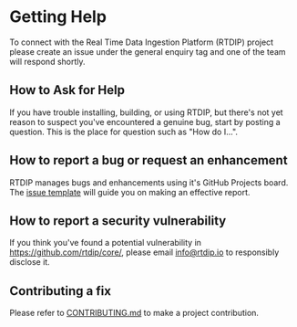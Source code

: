 # Getting Help

To connect with the Real Time Data Ingestion Platform (RTDIP) project please create an issue under the general enquiry tag and one of the team will respond shortly.

## How to Ask for Help

If you have trouble installing, building, or using RTDIP, but there's not yet reason to suspect you've encountered a genuine bug,
start by posting a question. This is the place for question such as "How do I...".

## How to report a bug or request an enhancement

RTDIP manages bugs and enhancements using it's GitHub Projects board. The [issue template](.github/ISSUE_TEMPLATE) will guide you on making an effective report.

## How to report a security vulnerability

If you think you've found a potential vulnerability in https://github.com/rtdip/core/, please
email info@rtdip.io to responsibly disclose it.

## Contributing a fix

Please refer to [CONTRIBUTING.md](CONTRIBUTING.md) to make a project contribution.
